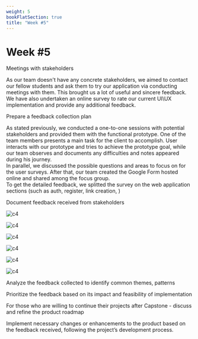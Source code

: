 ```yaml
---
weight: 5
bookFlatSection: true
title: "Week #5"
---
```


# **Week #5**

Meetings with stakeholders 

As our team doesn't have any concrete stakeholders, we aimed to contact our fellow students and ask them to try our application via conducting meetings with them. This brought us a lot of useful and sincere feedback. We have also undertaken an online survey to rate our current UI\UX implementation and provide any additional feedback.


Prepare a feedback collection plan

As stated previously, we conducted a one-to-one sessions with potential stakeholders and provided them with the functional prototype. One of the team members presents a main task for the client to accomplish. User interacts with our prototype and tries to achieve the prototype goal, while our team observes and documents any difficulties and notes appeared during his journey. \
In parallel, we discussed the possible questions and areas to focus on for the user surveys. After that, our team created the Google Form hosted online and shared among the focus group. \
To get the detailed feedback, we splitted the survey on the web application sections (such as auth, register, link creation, )


Document feedback received from stakeholders

![c4](/2024/LLTeam/week5/registration.png)

![c4](/2024/LLTeam/week5/link_creation.png)

![c4](/2024/LLTeam/week5/redirections.png)

![c4](/2024/LLTeam/week5/generalUIUX.png)

![c4](/2024/LLTeam/week5/additionalfeats.png)

![c4](/2024/LLTeam/week5/bugs.png)

Analyze the feedback collected to identify common themes, patterns



Prioritize the feedback based on its impact and feasibility of implementation





For those who are willing to continue their projects after Capstone - discuss and refine the product roadmap




Implement necessary changes or enhancements to the product based on the feedback received, following the project’s development process.




